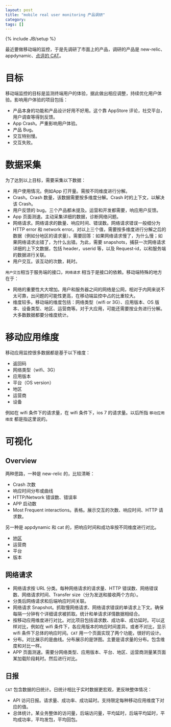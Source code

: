 ```yaml
---
layout: post
title: "mobile real user monitoring 产品调研"
category: 
tags: []
---
```

{% include JB/setup %}


最近要做移动端的监控，于是先调研了市面上的产品，调研的产品是 new-relic、appdynamic、[点评的 CAT](http://unidal.org/cat/r/home?op=view&docName=deploy)。

# 目标
移动端监控的目标是监测终端用户的体验，据此做出相应调整，持续优化用户体验。影响用户体验的项目包括：

* 产品本身的功能和产品设计好用不好用。这个靠 AppStore 评论，社交平台，用户调查等得到反馈。
* App Crash。严重影响用户体验。
* 产品 Bug。
* 交互特别慢。
* 交互失败。

# 数据采集

为了达到以上目标，需要采集以下数据：

* 用户使用情况。例如App 打开量。需按不同维度进行分解。
* Crash。Crash 数量，该数据需要按多维度分解。Crash 时的上下文，以解决该 Crash。
* 用户反馈的 bug。三个产品都未提及。运营和开发都需要，响应用户反馈。
* App 页面测速。主动采集详细的数据，诊断网络问题。
* 网络请求。网络请求的数量、响应时间、错误数。网络请求错误一般细分为 HTTP error 和 network error。对以上三个值，需要按多维度进行分解之后的数据（例如分地区的请求量）。需要回答：如果网络请求慢了，为什么慢；如果网络请求出错了，为什么出错。为此，需要 snapshots，捕获一次网络请求详细的上下文数据，包括 header，userid 等，以及 Request-id，以和服务端的数据进行关联。
* 用户交互。该互动的次数，耗时。

`用户交互`相当于服务端的接口，`网络请求` 相当于是接口的依赖。移动端特殊的地方在于：

* 网络的重要性大大增加。用户和服务器之间的网络是公网，相对于内网来说不太可靠，出问题的可能性更高，在移动端监控中占的比重较大。
* 维度较多。移动端的维度包括：网络类型（wifi or 3G）、应用版本、OS 版本、设备类型、地区、运营商等。对于大应用，可能还需要按业务进行分解。大多数数据都要分维度统计。

# 移动应用维度

移动应用监控很多数据都是基于以下维度：

  * 返回码
  * 网络类型（wifi、3G）
  * 应用版本
  * 平台（OS version）
  * 地区
  * 运营商
  * 设备

例如在 wifi 条件下的请求量，在 wifi 条件下，ios 7 的请求量。以后所指 `移动应用维度` 都是指这里说的。

# 可视化

## Overview

两种思路，一种是 new-relic 的，比较清晰：

* Crash 次数
* 响应时间分布或曲线
* HTTP/Network 错误数、错误率
* APP 启动数
* Most Frequent interactions。表格。展示交互的次数、响应时间、HTTP 请求数。

另一种是 appdynamic 和 cat 的，把响应时间和成功率按不同维度进行对比。

* [地区](/assets/img/mobile-monitoring/cat_map.png)
* 运营商
* 平台
* 版本

## 网络请求

* 网络请求按 URL 分类。每种网络请求的请求量、HTTP 错误数、网络错误数、网络请求时间、Transfer size（分为发送和接收两个方向）。
* 分类后网络请求和后端响应时间关联。
* 网络请求 Snapshot。抓取慢网络请求、网络请求错误的单请求上下文。确保每隔一分钟有个详细请求被抓取。统计和单请求详情数据相结合。
* 按移动应用维度进行对比。对比项目包括请求数、成功率、成功延时。可以这样对比，例如在 wifi 条件下，各应用版本的响应时间差异。或者不对比，显示 wifi 条件下总体的响应时间。`CAT` 用一个页面实现了两个功能，很好的设计。
* 分布。对比展示的是曲线。分布展示的是饼图。主要是请求量的分布。包含维度和对比一样。 
* APP 页面测速。需要分网络类型、应用版本、平台、地区、运营商测量某页面某加载阶段耗时。然后进行对比。

## 日报

`CAT` 包含数据的日统计。日统计相比于实时数据更宏观，更反映整体情况：

* API 访问日报。请求量、成功率、成功延时。支持限定每种移动应用维度下对应的值。
* 总体统计。某业务整体的访问量，后端访问量，平均延时，后端平均延时，平均成功率，平均发包，平均回包。

